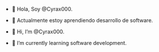 - 👋 Hola, Soy @Cyrax000.
- 🌱 Actualmente estoy aprendiendo desarrollo de software.

- 👋 Hi, I’m @Cyrax000.
- 🌱 I’m currently learning software development.

<!---
Cyrax000/Cyrax000 is a ✨ special ✨ repository because its `README.md` (this file) appears on your GitHub profile.
You can click the Preview link to take a look at your changes.
--->
